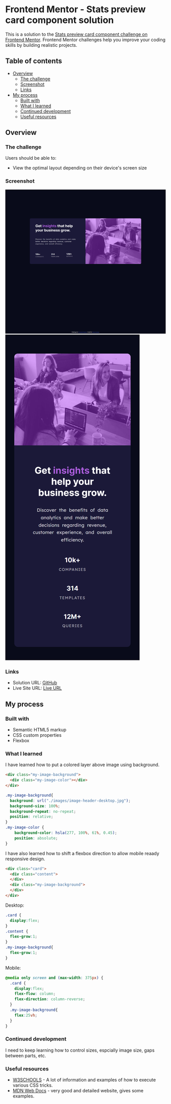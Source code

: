 # Frontend Mentor - Stats preview card component solution

This is a solution to the [Stats preview card component challenge on Frontend Mentor](https://www.frontendmentor.io/challenges/stats-preview-card-component-8JqbgoU62). Frontend Mentor challenges help you improve your coding skills by building realistic projects. 

## Table of contents

- [Overview](#overview)
  - [The challenge](#the-challenge)
  - [Screenshot](#screenshot)
  - [Links](#links)
- [My process](#my-process)
  - [Built with](#built-with)
  - [What I learned](#what-i-learned)
  - [Continued development](#continued-development)
  - [Useful resources](#useful-resources)

## Overview

### The challenge

Users should be able to:

- View the optimal layout depending on their device's screen size

### Screenshot

![Desktop](./images/desktop.png)
![Mobile](./images/mobile.png)

### Links

- Solution URL: [GitHub](https://github.com/hoomi88/stats-preview-card-component-main)
- Live Site URL: [Live URL](https://hoomi88.github.io/stats-preview-card-component-main/)

## My process

### Built with

- Semantic HTML5 markup
- CSS custom properties
- Flexbox

### What I learned

I have learned how to put a colored layer above image using background.

```html
<div class="my-image-background">
  <div class="my-image-color"></div>        
</div>
```
```css
.my-image-background{
  background: url("./images/image-header-desktop.jpg");    
  background-size: 100%;
  background-repeat: no-repeat;  
  position: relative; 
}
.my-image-color {            
    background-color: hsla(277, 100%, 61%, 0.45);
    position: absolute;    
}
```

I have also learned how to shift a flexbox direction to allow mobile reaady responsive design.

```html
<div class="card">
  <div class="content">       
  </div>
  <div class="my-image-background">        
  </div>
</div>
```
Desktop:
```css
.card {  
  display:flex;  
}
.content {  
  flex-grow:1;  
}
.my-image-background{  
  flex-grow:1;  
}
```
Mobile:
```css
@media only screen and (max-width: 375px) {
  .card {  
    display:flex;
    flex-flow: column;      
    flex-direction: column-reverse; 
  }
  .my-image-background{  
    flex:25vh;
  }
}
```

### Continued development

I need to keep learning how to control sizes, espcially image size, gaps between parts, etc.

### Useful resources

- [W3SCHOOLS](https://www.w3schools.com/) - A lot of information and examples of how to execute various CSS tricks.
- [MDN Web Docs](https://developer.mozilla.org/en-US/) - very good and detailed website, gives some examples.

